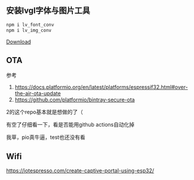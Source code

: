 ## 安装lvgl字体与图片工具
```bash
npm i lv_font_conv 
npm i lv_img_conv
```
[Download](https://github.com/googlefonts/noto-cjk/raw/main/Sans/Mono/NotoSansMonoCJKsc-Regular.otf)

## OTA
参考 
1. https://docs.platformio.org/en/latest/platforms/espressif32.html#over-the-air-ota-update
2. https://github.com/platformio/bintray-secure-ota

2的这个repo基本就是想做的了（

有空了仔细看一下，看是否能用github actions自动化掉

我草，pio真牛逼，test也还没有看

## Wifi 
https://iotespresso.com/create-captive-portal-using-esp32/